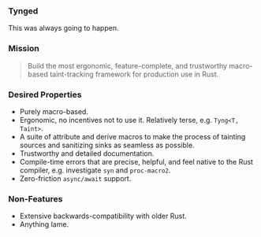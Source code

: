 ### Tynged

This was always going to happen.

### Mission

> Build the most ergonomic, feature-complete, and trustworthy macro-based taint-tracking framework for production use in Rust.

### Desired Properties

- Purely macro-based.
- Ergonomic, no incentives not to use it. Relatively terse, e.g. `Tyng<T, Taint>`.
- A suite of attribute and derive macros to make the process of tainting sources and sanitizing sinks as seamless as possible.
- Trustworthy and detailed documentation.
- Compile-time errors that are precise, helpful, and feel native to the Rust compiler, e.g. investigate `syn` and `proc-macro2`.
- Zero-friction `async/await` support.

### Non-Features

- Extensive backwards-compatibility with older Rust.
- Anything lame.
